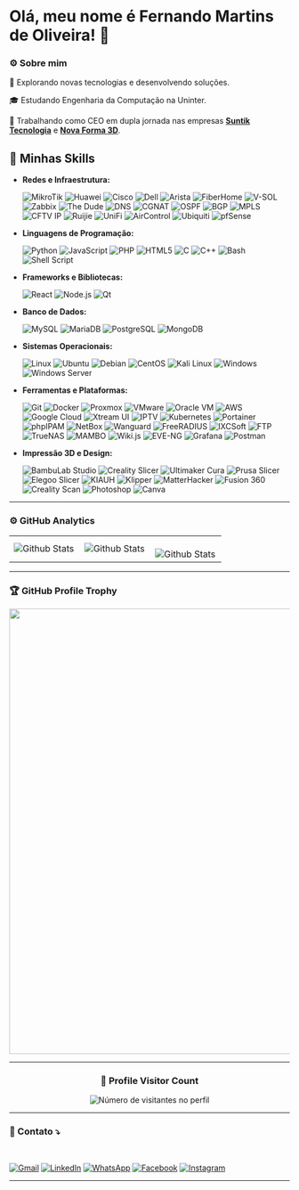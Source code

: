 # Olá, meu nome é Fernando Martins de Oliveira! 👋

### ⚙️ Sobre mim

🤔 Explorando novas tecnologias e desenvolvendo soluções.

🎓 Estudando Engenharia da Computação na Uninter.

💼 Trabalhando como CEO em dupla jornada nas empresas **[Suntik Tecnologia](https://www.facebook.com/profile.php?id=61552028676516)** e **[Nova Forma 3D](https://novaforma3d.com.br/)**.


## 🚀 Minhas Skills

- **Redes e Infraestrutura:**
  
  ![MikroTik](https://img.shields.io/badge/-MikroTik-FF6600?style=flat-square&logo=mikrotik&logoColor=white)
  ![Huawei](https://img.shields.io/badge/-Huawei-F83600?style=flat-square&logo=huawei&logoColor=white)
  ![Cisco](https://img.shields.io/badge/-Cisco-1BA0D7?style=flat-square&logo=cisco&logoColor=white)
  ![Dell](https://img.shields.io/badge/-Dell-007DB8?style=flat-square&logo=dell&logoColor=white)
  ![Arista](https://img.shields.io/badge/-Arista-FF4500?style=flat-square&logo=arista-networks&logoColor=white)
  ![FiberHome](https://img.shields.io/badge/-FiberHome-EE2C2C?style=flat-square&logo=telecom&logoColor=white)
  ![V-SOL](https://img.shields.io/badge/-V--SOL-FFCC00?style=flat-square&logo=network&logoColor=white)
  ![Zabbix](https://img.shields.io/badge/-Zabbix-FF4C00?style=flat-square&logo=zabbix&logoColor=white)
  ![The Dude](https://img.shields.io/badge/-The_Dude-00FF00?style=flat-square&logo=mikrotik&logoColor=black)
  ![DNS](https://img.shields.io/badge/-DNS-0052CC?style=flat-square&logo=internetexplorer&logoColor=white)
  ![CGNAT](https://img.shields.io/badge/-CGNAT-228B22?style=flat-square&logo=gnubash&logoColor=white)
  ![OSPF](https://img.shields.io/badge/-OSPF-FF4500?style=flat-square&logo=protocols&logoColor=white)
  ![BGP](https://img.shields.io/badge/-BGP-8A2BE2?style=flat-square&logo=protocols&logoColor=white)
  ![MPLS](https://img.shields.io/badge/-MPLS-1E90FF?style=flat-square&logo=cloudflare&logoColor=white)
  ![CFTV IP](https://img.shields.io/badge/-CFTV_IP-555555?style=flat-square&logo=security&logoColor=white)
  ![Ruijie](https://img.shields.io/badge/-Ruijie-0066CC?style=flat-square&logo=wifi&logoColor=white)
  ![UniFi](https://img.shields.io/badge/-UniFi-009BDE?style=flat-square&logo=ubiquiti&logoColor=white)
  ![AirControl](https://img.shields.io/badge/-AirControl-0291D8?style=flat-square&logo=ubiquiti&logoColor=white)
  ![Ubiquiti](https://img.shields.io/badge/-Ubiquiti-0291D8?style=flat-square&logo=ubiquiti&logoColor=white)
  ![pfSense](https://img.shields.io/badge/-pfSense-3949AB?style=flat-square&logo=pfsense&logoColor=white)


- **Linguagens de Programação:**
  
  ![Python](https://img.shields.io/badge/-Python-3776AB?style=flat-square&logo=python&logoColor=white)
  ![JavaScript](https://img.shields.io/badge/-JavaScript-F7DF1E?style=flat-square&logo=javascript&logoColor=black)
  ![PHP](https://img.shields.io/badge/-PHP-777BB4?style=flat-square&logo=php&logoColor=white)
  ![HTML5](https://img.shields.io/badge/-HTML5-E34F26?style=flat-square&logo=html5&logoColor=white)
  ![C](https://img.shields.io/badge/-C-A8B9CC?style=flat-square&logo=c&logoColor=white)
  ![C++](https://img.shields.io/badge/-C++-00599C?style=flat-square&logo=c%2B%2B&logoColor=white)
  ![Bash](https://img.shields.io/badge/-Bash-4EAA25?style=flat-square&logo=gnu-bash&logoColor=white)
  ![Shell Script](https://img.shields.io/badge/-Shell_Script-121011?style=flat-square&logo=gnu-bash&logoColor=white)


- **Frameworks e Bibliotecas:**
  
  ![React](https://img.shields.io/badge/-React-61DAFB?style=flat-square&logo=react&logoColor=black)
  ![Node.js](https://img.shields.io/badge/-Node.js-339933?style=flat-square&logo=nodedotjs&logoColor=white)
  ![Qt](https://img.shields.io/badge/-Qt-41CD52?style=flat-square&logo=qt&logoColor=white)


- **Banco de Dados:**
  
  ![MySQL](https://img.shields.io/badge/-MySQL-4479A1?style=flat-square&logo=mysql&logoColor=white)
  ![MariaDB](https://img.shields.io/badge/-MariaDB-003545?style=flat-square&logo=mariadb&logoColor=white)
  ![PostgreSQL](https://img.shields.io/badge/-PostgreSQL-336791?style=flat-square&logo=postgresql&logoColor=white)
  ![MongoDB](https://img.shields.io/badge/-MongoDB-47A248?style=flat-square&logo=mongodb&logoColor=white)

- **Sistemas Operacionais:**
    
  ![Linux](https://img.shields.io/badge/-Linux-FCC624?style=flat-square&logo=linux&logoColor=black)
  ![Ubuntu](https://img.shields.io/badge/-Ubuntu-E95420?style=flat-square&logo=ubuntu&logoColor=white)
  ![Debian](https://img.shields.io/badge/-Debian-A81D33?style=flat-square&logo=debian&logoColor=white)
  ![CentOS](https://img.shields.io/badge/-CentOS-262577?style=flat-square&logo=centos&logoColor=white)
  ![Kali Linux](https://img.shields.io/badge/-Kali_Linux-557C94?style=flat-square&logo=kalilinux&logoColor=white)
  ![Windows](https://img.shields.io/badge/-Windows-0078D6?style=flat-square&logo=windows&logoColor=white)
  ![Windows Server](https://img.shields.io/badge/-Windows_Server-0078D6?style=flat-square&logo=windowsserver&logoColor=white)

- **Ferramentas e Plataformas:**
  
  ![Git](https://img.shields.io/badge/-Git-F05032?style=flat-square&logo=git&logoColor=white)
  ![Docker](https://img.shields.io/badge/-Docker-2496ED?style=flat-square&logo=docker&logoColor=white)
  ![Proxmox](https://img.shields.io/badge/-Proxmox-E57000?style=flat-square&logo=proxmox&logoColor=white)
  ![VMware](https://img.shields.io/badge/-VMware-607078?style=flat-square&logo=vmware&logoColor=white)
  ![Oracle VM](https://img.shields.io/badge/-Oracle_VM-F80000?style=flat-square&logo=oracle&logoColor=white)
  ![AWS](https://img.shields.io/badge/-AWS-232F3E?style=flat-square&logo=amazon-aws&logoColor=white)
  ![Google Cloud](https://img.shields.io/badge/-Google_Cloud-4285F4?style=flat-square&logo=google-cloud&logoColor=white)
  ![Xtream UI](https://img.shields.io/badge/-Xtream_UI-FF4500?style=flat-square&logo=plex&logoColor=white)
  ![IPTV](https://img.shields.io/badge/-IPTV-0088CC?style=flat-square&logo=tvtime&logoColor=white)
  ![Kubernetes](https://img.shields.io/badge/-Kubernetes-326CE5?style=flat-square&logo=kubernetes&logoColor=white)
  ![Portainer](https://img.shields.io/badge/-Portainer-13BEF9?style=flat-square&logo=portainer&logoColor=white)
  ![phpIPAM](https://img.shields.io/badge/-phpIPAM-4A9FFF?style=flat-square&logo=php&logoColor=white)
  ![NetBox](https://img.shields.io/badge/-NetBox-FF4500?style=flat-square&logo=netflix&logoColor=white)
  ![Wanguard](https://img.shields.io/badge/-Wanguard-8A2BE2?style=flat-square&logo=proxmox&logoColor=white)
  ![FreeRADIUS](https://img.shields.io/badge/-FreeRADIUS-808080?style=flat-square&logo=linux&logoColor=white)
  ![IXCSoft](https://img.shields.io/badge/-IXCSoft-00A0FF?style=flat-square&logo=java&logoColor=white)
  ![FTP](https://img.shields.io/badge/-FTP-003545?style=flat-square&logo=gnome&logoColor=white)
  ![TrueNAS](https://img.shields.io/badge/-TrueNAS-0078D4?style=flat-square&logo=truenas&logoColor=white)
  ![MAMBO](https://img.shields.io/badge/-MAMBO-FFA500?style=flat-square&logo=matrix&logoColor=white)
  ![Wiki.js](https://img.shields.io/badge/-Wiki.js-2196F3?style=flat-square&logo=readthedocs&logoColor=white)
  ![EVE-NG](https://img.shields.io/badge/-EVE--NG-4CAF50?style=flat-square&logo=nginx&logoColor=white)
  ![Grafana](https://img.shields.io/badge/-Grafana-F46800?style=flat-square&logo=grafana&logoColor=white)
  ![Postman](https://img.shields.io/badge/-Postman-FF6C37?style=flat-square&logo=postman&logoColor=white)

- **Impressão 3D e Design:**
  
  ![BambuLab Studio](https://img.shields.io/badge/-BambuLab_Studio-FF6F00?style=flat-square&logo=bamboo&logoColor=white)
  ![Creality Slicer](https://img.shields.io/badge/-Creality_Slicer-1E90FF?style=flat-square&logo=creality&logoColor=white)
  ![Ultimaker Cura](https://img.shields.io/badge/-Ultimaker_Cura-FF9800?style=flat-square&logo=ultimaker&logoColor=white)
  ![Prusa Slicer](https://img.shields.io/badge/-Prusa_Slicer-FFA500?style=flat-square&logo=prusa-research&logoColor=white)
  ![Elegoo Slicer](https://img.shields.io/badge/-Elegoo_Slicer-7D7D7D?style=flat-square&logo=autodesk&logoColor=white)
  ![KIAUH](https://img.shields.io/badge/-KIAUH-2C3E50?style=flat-square&logo=raspberrypi&logoColor=white)
  ![Klipper](https://img.shields.io/badge/-Klipper-0088CC?style=flat-square&logo=raspberrypi&logoColor=white)
  ![MatterHacker](https://img.shields.io/badge/-MatterHacker-FF6F61?style=flat-square&logo=mattermost&logoColor=white)
  ![Fusion 360](https://img.shields.io/badge/-Fusion_360-F88909?style=flat-square&logo=autodesk&logoColor=white)
  ![Creality Scan](https://img.shields.io/badge/-Creality_Scan-0078D7?style=flat-square&logo=creality&logoColor=white)
  ![Photoshop](https://img.shields.io/badge/-Photoshop-31A8FF?style=flat-square&logo=adobe-photoshop&logoColor=white)
  ![Canva](https://img.shields.io/badge/-Canva-00C4CC?style=flat-square&logo=canva&logoColor=white)

---

  ### ⚙️ GitHub Analytics

<table>
  <tr>
    <td>
      <img
        align="left"
        src="https://github-readme-stats.vercel.app/api?username=FOliveira-Dev&theme=dark&hide_border=false&include_all_commits=true"
        alt="Github Stats"
      />
    </td>
    <td>
      <img
        align="left"
        src="https://github-readme-stats.vercel.app/api/top-langs/?username=FOliveira-Dev&theme=dark&hide_border=false&include_all_commits=true&count_private=true&layout=compact"
        alt="Github Stats"
      />
    </td>
    <td>
      <br />
      <img
        align="left"
        src="https://github-readme-streak-stats.herokuapp.com/?user=FOliveira-Dev&theme=dark&hide_border=false"
        alt="Github Stats"
      />
    </td>
  </tr>
</table>

---

### 🏆 GitHub Profile Trophy

<p align="center">
  <a
    href="https://github.com/ryo-ma/github-profile-trophy"
    title="repositório de troféus"
  >
    <img
      width="800"
      src="https://github-profile-trophy.vercel.app/?username=FOliveira-Dev&column=8&theme=darkhub&no-frame=true&no-bg=true"
    />
  </a>
</p>

---

<div align="center">
  <h3><b>📍 Profile Visitor Count</b></h3>
</div>

<p align="center">
  <img
    src="https://profile-counter.glitch.me/FOliveira-Dev/count.svg"
    alt="Número de visitantes no perfil"
  />
</p>

---

### 💌 Contato ⤵
<br>
<p align="left">
  <a href="mailto:fernandoibia@gmail.com" title="Gmail">
  <img src="https://img.shields.io/badge/-Gmail-FF0000?style=flat-square&labelColor=FF0000&logo=gmail&logoColor=white" alt="Gmail"/></a>
  <a href="https://www.linkedin.com/in/fernando-martins-de-oliveira-9b3a9b1b7/" title="LinkedIn">
  <img src="https://img.shields.io/badge/-Linkedin-0e76a8?style=flat-square&logo=Linkedin&logoColor=white" alt="LinkedIn"/></a>
  <a href="https://wa.me/5537933009434" title="WhatsApp">
  <img src="https://img.shields.io/badge/-WhatsApp-25d366?style=flat-square&labelColor=25d366&logo=whatsapp&logoColor=white" alt="WhatsApp"/></a>
  <a href="https://www.facebook.com/fernandooliveiraibia" title="Facebook">
  <img src="https://img.shields.io/badge/-Facebook-3b5998?style=flat-square&labelColor=3b5998&logo=facebook&logoColor=white" alt="Facebook"/></a>
  <a href="https://www.instagram.com/fernandooliveir4/" title="Instagram">
  <img src="https://img.shields.io/badge/-Instagram-DF0174?style=flat-square&labelColor=DF0174&logo=instagram&logoColor=white" alt="Instagram"/></a>
</p>


---

